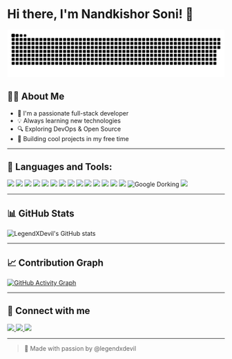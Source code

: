 # Hi there, I'm Nandkishor Soni! 👋

<p align="center">
  <img src="https://raw.githubusercontent.com/legendxdevil/legendxdevil/output/snake.svg" alt="snake gif" />
</p>

## 👨‍💼 About Me

* 🚀 I'm a passionate full-stack developer
* 💡 Always learning new technologies
* 🔍 Exploring DevOps & Open Source
* 🌟 Building cool projects in my free time

---

## 🔧 Languages and Tools:

<p align="left">
  <img src="https://cdn.jsdelivr.net/gh/devicons/devicon/icons/javascript/javascript-original.svg" width="40"/>
  <img src="https://cdn.jsdelivr.net/gh/devicons/devicon/icons/html5/html5-original.svg" width="40"/>
  <img src="https://cdn.jsdelivr.net/gh/devicons/devicon/icons/react/react-original.svg" width="40"/>
  <img src="https://cdn.jsdelivr.net/gh/devicons/devicon/icons/nodejs/nodejs-original.svg" width="40"/>
  <img src="https://cdn.jsdelivr.net/gh/devicons/devicon/icons/css3/css3-original.svg" width="40"/>
  <img src="https://cdn.jsdelivr.net/gh/devicons/devicon/icons/java/java-original.svg" width="40"/>
  <img src="https://cdn.jsdelivr.net/gh/devicons/devicon/icons/c/c-original.svg" width="40"/>
  <img src="https://cdn.jsdelivr.net/gh/devicons/devicon/icons/mysql/mysql-original.svg" width="40"/>
  <img src="https://cdn.jsdelivr.net/gh/devicons/devicon/icons/github/github-original.svg" width="40"/>
  <img src="https://cdn.jsdelivr.net/gh/devicons/devicon/icons/git/git-original.svg" width="40"/>
  <img src="https://cdn.jsdelivr.net/gh/devicons/devicon/icons/figma/figma-original.svg" width="40"/>
  <img src="https://img.icons8.com/color/48/000000/canva.png" width="40"/>
  <img src="https://cdn.jsdelivr.net/gh/devicons/devicon/icons/photoshop/photoshop-plain.svg" width="40"/>
  <img src="https://upload.wikimedia.org/wikipedia/commons/9/95/CapCut_Logo.svg" width="40"/>
  <img src="https://img.icons8.com/color/48/google-logo.png" width="40" title="Google Dorking"/>
  <img src="https://upload.wikimedia.org/wikipedia/commons/2/2b/Kali-dragon-icon.svg" width="40"/>
</p>

---

## 📊 GitHub Stats

![LegendXDevil's GitHub stats](https://github-readme-stats.vercel.app/api?username=legendxdevil\&show_icons=true\&theme=tokyonight)

---

## 📈 Contribution Graph

[![GitHub Activity Graph](https://github-readme-activity-graph.vercel.app/graph?username=legendxdevil\&theme=react-dark)](https://github.com/ashutosh00710/github-readme-activity-graph)

---

## 🔗 Connect with me

<p align="left">
  <a href="https://linkedin.com/in/your-link" target="_blank">
    <img src="https://img.shields.io/badge/LinkedIn-blue?style=for-the-badge&logo=linkedin"/>
  </a>
  <a href="https://youtube.com/@yourchannel" target="_blank">
    <img src="https://img.shields.io/badge/YouTube-red?style=for-the-badge&logo=youtube"/>
  </a>
  <a href="https://twitter.com/yourprofile" target="_blank">
    <img src="https://img.shields.io/badge/Twitter-blue?style=for-the-badge&logo=twitter"/>
  </a>
</p>

---

> 🌟 Made with passion by @legendxdevil
